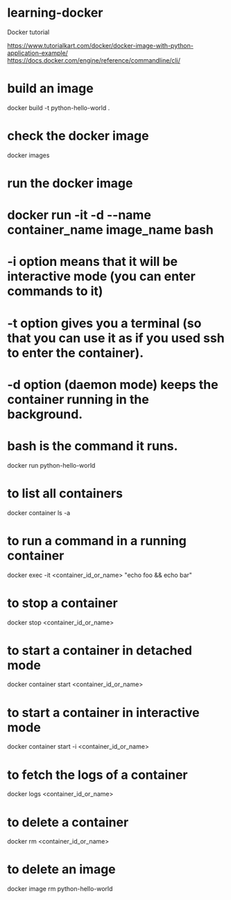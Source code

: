 # learning-docker
Docker tutorial

https://www.tutorialkart.com/docker/docker-image-with-python-application-example/
https://docs.docker.com/engine/reference/commandline/cli/

# build an image
docker build -t python-hello-world .

# check the docker image
docker images

# run the docker image
#    docker run -it -d --name container_name image_name bash
#       -i option means that it will be interactive mode (you can enter commands to it)
#       -t option gives you a terminal (so that you can use it as if you used ssh to enter the container).
#       -d option (daemon mode) keeps the container running in the background.
#       bash is the command it runs.
docker run python-hello-world

# to list all containers
docker container ls -a

# to run a command in a running container
docker exec -it <container_id_or_name> "echo foo && echo bar"

# to stop a container
docker stop <container_id_or_name>

# to start a container in detached mode
docker container start <container_id_or_name>

# to start a container in interactive mode
docker container start -i <container_id_or_name>

# to fetch the logs of a container
docker logs <container_id_or_name>

# to delete a container
docker rm <container_id_or_name>

# to delete an image
docker image rm python-hello-world